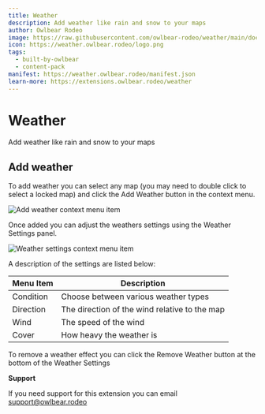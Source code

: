 ```yaml
---
title: Weather
description: Add weather like rain and snow to your maps
author: Owlbear Rodeo
image: https://raw.githubusercontent.com/owlbear-rodeo/weather/main/docs/header.jpg
icon: https://weather.owlbear.rodeo/logo.png
tags:
  - built-by-owlbear
  - content-pack
manifest: https://weather.owlbear.rodeo/manifest.json
learn-more: https://extensions.owlbear.rodeo/weather
---
```


# Weather

Add weather like rain and snow to your maps

## Add weather

To add weather you can select any map (you may need to double click to select a locked map) and click the Add Weather button in the context menu.

![Add weather context menu item](https://raw.githubusercontent.com/owlbear-rodeo/weather/main/docs/add.jpg)

Once added you can adjust the weathers settings using the Weather Settings panel.

![Weather settings context menu item](https://raw.githubusercontent.com/owlbear-rodeo/weather/main/docs/settings.jpg)

A description of the settings are listed below:

| Menu Item | Description                                   |
| --------- | --------------------------------------------- |
| Condition | Choose between various weather types          |
| Direction | The direction of the wind relative to the map |
| Wind      | The speed of the wind                         |
| Cover     | How heavy the weather is                      |

To remove a weather effect you can click the Remove Weather button at the bottom of the Weather Settings

**Support**

If you need support for this extension you can email <support@owlbear.rodeo>
